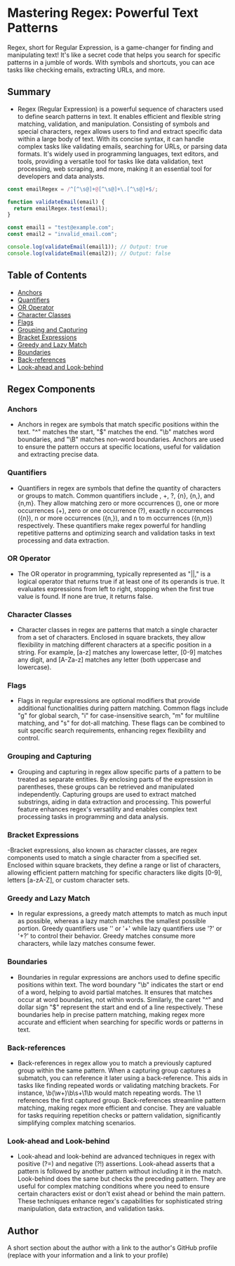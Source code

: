 # Mastering Regex: Powerful Text Patterns

Regex, short for Regular Expression, is a game-changer for finding and manipulating text! It's like a secret code that helps you search for specific patterns in a jumble of words. With symbols and shortcuts, you can ace tasks like checking emails, extracting URLs, and more. 

## Summary

- Regex (Regular Expression) is a powerful sequence of characters used to define search patterns in text. It enables efficient and flexible string matching, validation, and manipulation. Consisting of symbols and special characters, regex allows users to find and extract specific data within a large body of text. With its concise syntax, it can handle complex tasks like validating emails, searching for URLs, or parsing data formats. It's widely used in programming languages, text editors, and tools, providing a versatile tool for tasks like data validation, text processing, web scraping, and more, making it an essential tool for developers and data analysts.

```javascript
const emailRegex = /^[^\s@]+@[^\s@]+\.[^\s@]+$/;

function validateEmail(email) {
  return emailRegex.test(email);
}

const email1 = "test@example.com";
const email2 = "invalid_email.com";

console.log(validateEmail(email1)); // Output: true
console.log(validateEmail(email2)); // Output: false
```

## Table of Contents

- [Anchors](#anchors)
- [Quantifiers](#quantifiers)
- [OR Operator](#or-operator)
- [Character Classes](#character-classes)
- [Flags](#flags)
- [Grouping and Capturing](#grouping-and-capturing)
- [Bracket Expressions](#bracket-expressions)
- [Greedy and Lazy Match](#greedy-and-lazy-match)
- [Boundaries](#boundaries)
- [Back-references](#back-references)
- [Look-ahead and Look-behind](#look-ahead-and-look-behind)

## Regex Components

### Anchors
- Anchors in regex are symbols that match specific positions within the text. "^" matches the start, "$" matches the end. "\b" matches word boundaries, and "\B" matches non-word boundaries. Anchors are used to ensure the pattern occurs at specific locations, useful for validation and extracting precise data.

### Quantifiers

- Quantifiers in regex are symbols that define the quantity of characters or groups to match. Common quantifiers include , +, ?, {n}, {n,}, and {n,m}. They allow matching zero or more occurrences (), one or more occurrences (+), zero or one occurrence (?), exactly n occurrences ({n}), n or more occurrences ({n,}), and n to m occurrences ({n,m}) respectively. These quantifiers make regex powerful for handling repetitive patterns and optimizing search and validation tasks in text processing and data extraction.
### OR Operator
- The OR operator in programming, typically represented as "||," is a logical operator that returns true if at least one of its operands is true. It evaluates expressions from left to right, stopping when the first true value is found. If none are true, it returns false.

### Character Classes
- Character classes in regex are patterns that match a single character from a set of characters. Enclosed in square brackets, they allow flexibility in matching different characters at a specific position in a string. For example, [a-z] matches any lowercase letter, [0-9] matches any digit, and [A-Za-z] matches any letter (both uppercase and lowercase).

### Flags
- Flags in regular expressions are optional modifiers that provide additional functionalities during pattern matching. Common flags include "g" for global search, "i" for case-insensitive search, "m" for multiline matching, and "s" for dot-all matching. These flags can be combined to suit specific search requirements, enhancing regex flexibility and control.

### Grouping and Capturing
- Grouping and capturing in regex allow specific parts of a pattern to be treated as separate entities. By enclosing parts of the expression in parentheses, these groups can be retrieved and manipulated independently. Capturing groups are used to extract matched substrings, aiding in data extraction and processing. This powerful feature enhances regex's versatility and enables complex text processing tasks in programming and data analysis.

### Bracket Expressions
-Bracket expressions, also known as character classes, are regex components used to match a single character from a specified set. Enclosed within square brackets, they define a range or list of characters, allowing efficient pattern matching for specific characters like digits [0-9], letters [a-zA-Z], or custom character sets.

### Greedy and Lazy Match
- In regular expressions, a greedy match attempts to match as much input as possible, whereas a lazy match matches the smallest possible portion. Greedy quantifiers use '' or '+' while lazy quantifiers use '?' or '+?' to control their behavior. Greedy matches consume more characters, while lazy matches consume fewer.

### Boundaries
- Boundaries in regular expressions are anchors used to define specific positions within text. The word boundary "\b" indicates the start or end of a word, helping to avoid partial matches. It ensures that matches occur at word boundaries, not within words. Similarly, the caret "^" and dollar sign "$" represent the start and end of a line respectively. These boundaries help in precise pattern matching, making regex more accurate and efficient when searching for specific words or patterns in text.

### Back-references
- Back-references in regex allow you to match a previously captured group within the same pattern. When a capturing group captures a submatch, you can reference it later using a back-reference. This aids in tasks like finding repeated words or validating matching brackets. For instance, \b(\w+)\b\s+\1\b would match repeating words. The \1 references the first captured group. Back-references streamline pattern matching, making regex more efficient and concise. They are valuable for tasks requiring repetition checks or pattern validation, significantly simplifying complex matching scenarios.

### Look-ahead and Look-behind
- Look-ahead and look-behind are advanced techniques in regex with positive (?=) and negative (?!) assertions. Look-ahead asserts that a pattern is followed by another pattern without including it in the match. Look-behind does the same but checks the preceding pattern. They are useful for complex matching conditions where you need to ensure certain characters exist or don't exist ahead or behind the main pattern. These techniques enhance regex's capabilities for sophisticated string manipulation, data extraction, and validation tasks.

## Author

A short section about the author with a link to the author's GitHub profile (replace with your information and a link to your profile)
